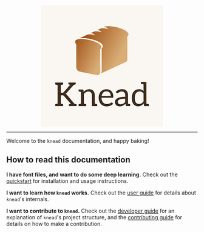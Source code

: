 <p align="center">
<img src="https://raw.githubusercontent.com/font-bakers/knead/master/docs/img/logo.png" alt="Knead logo" title="Knead logo" align="center"></img>
</p>

---

Welcome to the `knead` documentation, and happy baking!

## How to read this documentation

**I have font files, and want to do some deep learning.** Check out the
[quickstart](https://font-bakers.github.io/knead/quickstart/) for installation
and usage instructions.

**I want to learn how `knead` works.** Check out the [user
guide](https://font-bakers.github.io/knead/user-guide/) for details about
`knead`'s internals.

**I want to contribute to `knead`.** Check out the [developer
guide](https://font-bakers.github.io/knead/developer-guide/) for an explanation
of `knead`'s project structure, and the [contributing
guide](https://font-bakers.github.io/knead/contributing/) for details on how to
make a contribution.
